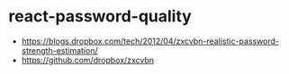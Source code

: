 
# react-password-quality

* https://blogs.dropbox.com/tech/2012/04/zxcvbn-realistic-password-strength-estimation/
* https://github.com/dropbox/zxcvbn